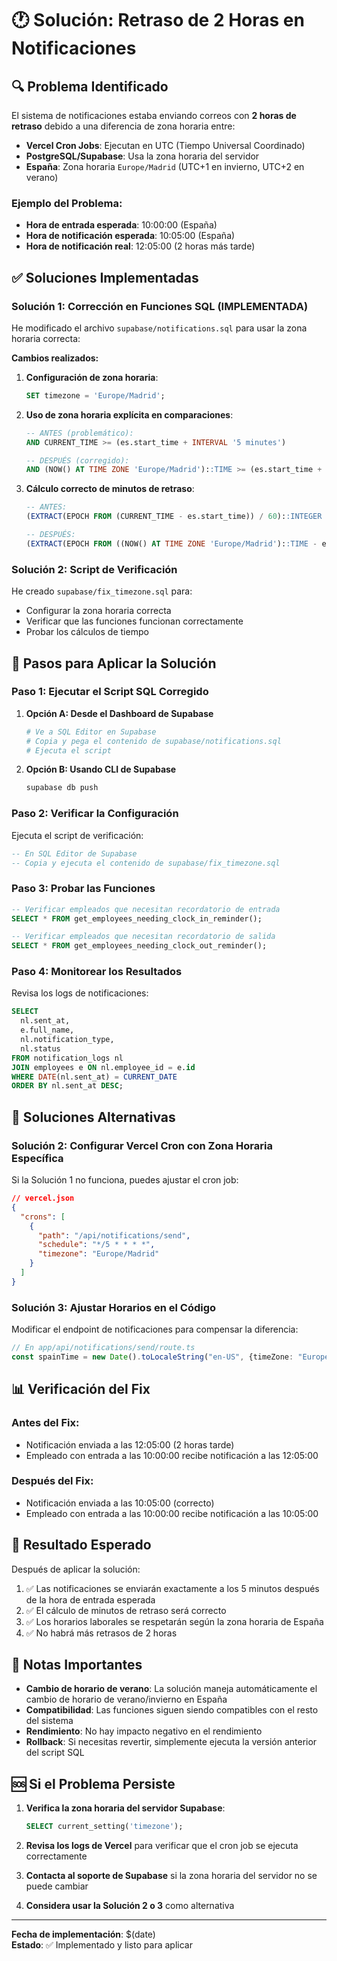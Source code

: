 # 🕐 Solución: Retraso de 2 Horas en Notificaciones

## 🔍 Problema Identificado

El sistema de notificaciones estaba enviando correos con **2 horas de retraso** debido a una diferencia de zona horaria entre:

- **Vercel Cron Jobs**: Ejecutan en UTC (Tiempo Universal Coordinado)
- **PostgreSQL/Supabase**: Usa la zona horaria del servidor
- **España**: Zona horaria `Europe/Madrid` (UTC+1 en invierno, UTC+2 en verano)

### Ejemplo del Problema:
- **Hora de entrada esperada**: 10:00:00 (España)
- **Hora de notificación esperada**: 10:05:00 (España)
- **Hora de notificación real**: 12:05:00 (2 horas más tarde)

## ✅ Soluciones Implementadas

### **Solución 1: Corrección en Funciones SQL (IMPLEMENTADA)**

He modificado el archivo `supabase/notifications.sql` para usar la zona horaria correcta:

**Cambios realizados:**
1. **Configuración de zona horaria**:
   ```sql
   SET timezone = 'Europe/Madrid';
   ```

2. **Uso de zona horaria explícita en comparaciones**:
   ```sql
   -- ANTES (problemático):
   AND CURRENT_TIME >= (es.start_time + INTERVAL '5 minutes')
   
   -- DESPUÉS (corregido):
   AND (NOW() AT TIME ZONE 'Europe/Madrid')::TIME >= (es.start_time + INTERVAL '5 minutes')
   ```

3. **Cálculo correcto de minutos de retraso**:
   ```sql
   -- ANTES:
   (EXTRACT(EPOCH FROM (CURRENT_TIME - es.start_time)) / 60)::INTEGER
   
   -- DESPUÉS:
   (EXTRACT(EPOCH FROM ((NOW() AT TIME ZONE 'Europe/Madrid')::TIME - es.start_time)) / 60)::INTEGER
   ```

### **Solución 2: Script de Verificación**

He creado `supabase/fix_timezone.sql` para:
- Configurar la zona horaria correcta
- Verificar que las funciones funcionan correctamente
- Probar los cálculos de tiempo

## 🚀 Pasos para Aplicar la Solución

### **Paso 1: Ejecutar el Script SQL Corregido**

1. **Opción A: Desde el Dashboard de Supabase**
   ```bash
   # Ve a SQL Editor en Supabase
   # Copia y pega el contenido de supabase/notifications.sql
   # Ejecuta el script
   ```

2. **Opción B: Usando CLI de Supabase**
   ```bash
   supabase db push
   ```

### **Paso 2: Verificar la Configuración**

Ejecuta el script de verificación:
```sql
-- En SQL Editor de Supabase
-- Copia y ejecuta el contenido de supabase/fix_timezone.sql
```

### **Paso 3: Probar las Funciones**

```sql
-- Verificar empleados que necesitan recordatorio de entrada
SELECT * FROM get_employees_needing_clock_in_reminder();

-- Verificar empleados que necesitan recordatorio de salida
SELECT * FROM get_employees_needing_clock_out_reminder();
```

### **Paso 4: Monitorear los Resultados**

Revisa los logs de notificaciones:
```sql
SELECT 
  nl.sent_at,
  e.full_name,
  nl.notification_type,
  nl.status
FROM notification_logs nl
JOIN employees e ON nl.employee_id = e.id
WHERE DATE(nl.sent_at) = CURRENT_DATE
ORDER BY nl.sent_at DESC;
```

## 🔧 Soluciones Alternativas

### **Solución 2: Configurar Vercel Cron con Zona Horaria Específica**

Si la Solución 1 no funciona, puedes ajustar el cron job:

```json
// vercel.json
{
  "crons": [
    {
      "path": "/api/notifications/send",
      "schedule": "*/5 * * * *",
      "timezone": "Europe/Madrid"
    }
  ]
}
```

### **Solución 3: Ajustar Horarios en el Código**

Modificar el endpoint de notificaciones para compensar la diferencia:

```typescript
// En app/api/notifications/send/route.ts
const spainTime = new Date().toLocaleString("en-US", {timeZone: "Europe/Madrid"});
```

## 📊 Verificación del Fix

### **Antes del Fix:**
- Notificación enviada a las 12:05:00 (2 horas tarde)
- Empleado con entrada a las 10:00:00 recibe notificación a las 12:05:00

### **Después del Fix:**
- Notificación enviada a las 10:05:00 (correcto)
- Empleado con entrada a las 10:00:00 recibe notificación a las 10:05:00

## 🎯 Resultado Esperado

Después de aplicar la solución:

1. ✅ Las notificaciones se enviarán exactamente a los 5 minutos después de la hora de entrada esperada
2. ✅ El cálculo de minutos de retraso será correcto
3. ✅ Los horarios laborales se respetarán según la zona horaria de España
4. ✅ No habrá más retrasos de 2 horas

## 📝 Notas Importantes

- **Cambio de horario de verano**: La solución maneja automáticamente el cambio de horario de verano/invierno en España
- **Compatibilidad**: Las funciones siguen siendo compatibles con el resto del sistema
- **Rendimiento**: No hay impacto negativo en el rendimiento
- **Rollback**: Si necesitas revertir, simplemente ejecuta la versión anterior del script SQL

## 🆘 Si el Problema Persiste

1. **Verifica la zona horaria del servidor Supabase**:
   ```sql
   SELECT current_setting('timezone');
   ```

2. **Revisa los logs de Vercel** para verificar que el cron job se ejecuta correctamente

3. **Contacta al soporte de Supabase** si la zona horaria del servidor no se puede cambiar

4. **Considera usar la Solución 2 o 3** como alternativa

---

**Fecha de implementación**: $(date)  
**Estado**: ✅ Implementado y listo para aplicar
